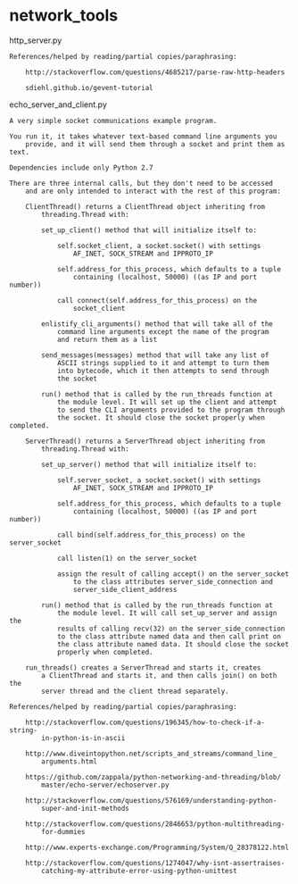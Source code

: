 network_tools
=============





http_server.py















    References/helped by reading/partial copies/paraphrasing:

        http://stackoverflow.com/questions/4685217/parse-raw-http-headers

        sdiehl.github.io/gevent-tutorial











echo_server_and_client.py

    A very simple socket communications example program.

    You run it, it takes whatever text-based command line arguments you
        provide, and it will send them through a socket and print them as text.

    Dependencies include only Python 2.7

    There are three internal calls, but they don't need to be accessed
        and are only intended to interact with the rest of this program:

        ClientThread() returns a ClientThread object inheriting from
            threading.Thread with:

            set_up_client() method that will initialize itself to:

                self.socket_client, a socket.socket() with settings
                    AF_INET, SOCK_STREAM and IPPROTO_IP

                self.address_for_this_process, which defaults to a tuple
                    containing (localhost, 50000) ((as IP and port number))

                call connect(self.address_for_this_process) on the
                    socket_client

            enlistify_cli_arguments() method that will take all of the
                command line arguments except the name of the program
                and return them as a list

            send_messages(messages) method that will take any list of
                ASCII strings supplied to it and attempt to turn them
                into bytecode, which it then attempts to send through
                the socket

            run() method that is called by the run_threads function at
                the module level. It will set up the client and attempt
                to send the CLI arguments provided to the program through
                the socket. It should close the socket properly when completed.

        ServerThread() returns a ServerThread object inheriting from
            threading.Thread with:

            set_up_server() method that will initialize itself to:

                self.server_socket, a socket.socket() with settings
                    AF_INET, SOCK_STREAM and IPPROTO_IP

                self.address_for_this_process, which defaults to a tuple
                    containing (localhost, 50000) ((as IP and port number))

                call bind(self.address_for_this_process) on the server_socket

                call listen(1) on the server_socket

                assign the result of calling accept() on the server_socket
                    to the class attributes server_side_connection and
                    server_side_client_address

            run() method that is called by the run_threads function at
                the module level. It will call set_up_server and assign the
                results of calling recv(32) on the server_side_connection
                to the class attribute named data and then call print on
                the class attribute named data. It should close the socket
                properly when completed.

        run_threads() creates a ServerThread and starts it, creates
            a ClientThread and starts it, and then calls join() on both the
            server thread and the client thread separately.

    References/helped by reading/partial copies/paraphrasing:

        http://stackoverflow.com/questions/196345/how-to-check-if-a-string-
            in-python-is-in-ascii

        http://www.diveintopython.net/scripts_and_streams/command_line_
            arguments.html

        https://github.com/zappala/python-networking-and-threading/blob/
            master/echo-server/echoserver.py

        http://stackoverflow.com/questions/576169/understanding-python-
            super-and-init-methods

        http://stackoverflow.com/questions/2846653/python-multithreading-
            for-dummies

        http://www.experts-exchange.com/Programming/System/Q_28378122.html

        http://stackoverflow.com/questions/1274047/why-isnt-assertraises-
            catching-my-attribute-error-using-python-unittest
